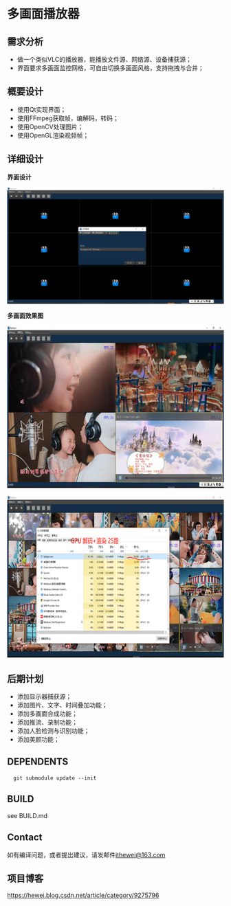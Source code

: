 # 多画面播放器

## 需求分析

- 做一个类似VLC的播放器，能播放文件源、网络源、设备捕获源；
- 界面要求多画面监控网格，可自由切换多画面风格，支持拖拽与合并；

## 概要设计

- 使用Qt实现界面；
- 使用FFmpeg获取帧，编解码，转码；
- 使用OpenCV处理图片；
- 使用OpenGL渲染视频帧；

## 详细设计

**界面设计**

![](hplayer.png)

**多画面效果图**

![](hplayer4.png)

![](hplayer25.png)

## 后期计划

- 添加显示器捕获源；
- 添加图片、文字、时间叠加功能；
- 添加多画面合成功能；
- 添加推流、录制功能；
- 添加人脸检测与识别功能；
- 添加美颜功能；

## DEPENDENTS

      git submodule update --init

## BUILD

see BUILD.md

## Contact

如有编译问题，或者提出建议，请发邮件<ithewei@163.com>

## 项目博客

https://hewei.blog.csdn.net/article/category/9275796
